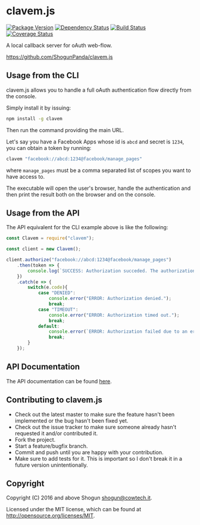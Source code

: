 # clavem.js

[![Package Version](https://badge.fury.io/js/clavem.js.png)](http://badge.fury.io/js/clavem.js)
[![Dependency Status](https://gemnasium.com/ShogunPanda/clavem.js.png?travis)](https://gemnasium.com/ShogunPanda/clavem.js)
[![Build Status](https://secure.travis-ci.org/ShogunPanda/clavem.js.png?branch=master)](http://travis-ci.org/ShogunPanda/clavem.js)
[![Coverage Status](https://coveralls.io/repos/ShogunPanda/clavem.js/badge.png)](https://coveralls.io/r/ShogunPanda/clavem.js)

A local callback server for oAuth web-flow.

https://github.com/ShogunPanda/clavem.js

## Usage from the CLI

clavem.js allows you to handle a full oAuth authentication flow directly from the console.

Simply install it by issuing:

```bash
npm install -g clavem
```

Then run the command providing the main URL. 

Let's say you have a Facebook Apps whose id is `abcd` and secret is `1234`, you can obtain a token by running:
 
```bash
clavem "facebook://abcd:1234@facebook/manage_pages"
```

where `manage_pages` must be a comma separated list of scopes you want to have access to.

The executable will open the user's browser, handle the authentication and then print the result both on the browser and on the console.

## Usage from the API

The API equivalent for the CLI example above is like the following:

```javascript
const Clavem = require("clavem");

const client = new Clavem();

client.authorize("facebook://abcd:1234@facebook/manage_pages")
    .then(token => {
        console.log(`SUCCESS: Authorization succeded. The authorization token is: ${token}`);
    })
    .catch(e => {
        switch(e.code){
            case "DENIED":
                console.error("ERROR: Authorization denied.");
                break;
            case "TIMEOUT":
                console.error("ERROR: Authorization timed out.");
                break;
            default:
                console.error(`ERROR: Authorization failed due to an error - ${e.message}`);
                break;
        }
    });
```

## API Documentation

The API documentation can be found [here](https://sw.cowtech.it/clavem.js/docs).

## Contributing to clavem.js

* Check out the latest master to make sure the feature hasn't been implemented or the bug hasn't been fixed yet.
* Check out the issue tracker to make sure someone already hasn't requested it and/or contributed it.
* Fork the project.
* Start a feature/bugfix branch.
* Commit and push until you are happy with your contribution.
* Make sure to add tests for it. This is important so I don't break it in a future version unintentionally.

## Copyright

Copyright (C) 2016 and above Shogun <shogun@cowtech.it>.

Licensed under the MIT license, which can be found at http://opensource.org/licenses/MIT.
